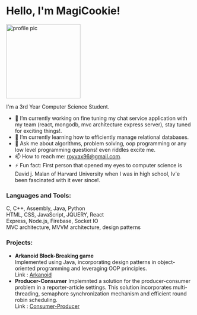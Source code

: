 # Hello, I'm MagiCookie!

<img src="https://avatars.githubusercontent.com/u/60584742?v=4" alt="profile pic" width="200" height="200"/>


I'm a 3rd Year Computer Science Student.

- 🔭 I’m currently working on fine tuning my chat service application with my team (react, mongodb, mvc architecture express server), stay tuned for exciting things!.
- 🌱 I’m currently learning how to efficiently manage relational databases.
- 💬 Ask me about algorithms, problem solving, oop programming or any low level programming questions! even riddles excite me.
- 📫 How to reach me: royvax96@gmail.com.
- ⚡ Fun fact: First person that opened my eyes to computer science is David j. Malan of Harvard University when I was in high school, Iv'e been fascinated with it ever since!.

### Languages and Tools:

C, C++, Assembly, Java, Python  
HTML, CSS, JavaScript, JQUERY, React  
Express, Node.js, Firebase, Socket IO  
MVC architecture, MVVM architecture, design patterns  

### Projects:

- **Arkanoid Block-Breaking game**  
Implemented using Java, incorporating design patterns in object-oriented programming and leveraging OOP principles.  
Link : [Arkanoid](https://github.com/roini7/Arkanoid)
- **Producer-Consumer**
Implemnted a solution for the producer-consumer problem in a reporter-article settings. This solution incorporates multi-threading, semaphore synchronization mechanism and efficient round robin scheduling.  
Link : [Consumer-Producer](https://github.com/roini7/producer_consumer)
